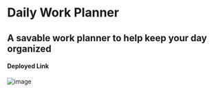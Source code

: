 # Daily Work Planner

## A savable work planner to help keep your day organized

#### Deployed Link


![image]()
